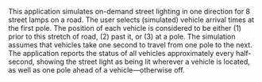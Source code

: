This application simulates on-demand street lighting in one direction for 8 street lamps on a road. The user selects (simulated) vehicle arrival times at the first pole. The position of each vehicle is considered to be either (1) prior to this stretch of road, (2) past it, or (3) at a pole. The simulation assumes that vehicles take one second to travel from one pole to the next. The application reports the status of all vehicles approximately every half-second, showing the street light as being lit wherever a vehicle is located, as well as one pole ahead of a vehicle—otherwise off.
